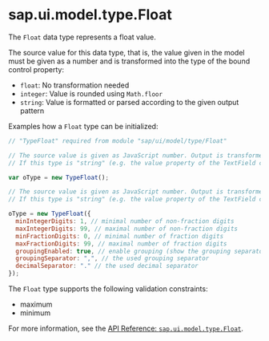 <!-- loio91f30dbf6f4d1014b6dd926db0e91070 -->

# sap.ui.model.type.Float

The `Float` data type represents a float value.

The source value for this data type, that is, the value given in the model must be given as a number and is transformed into the type of the bound control property:

-   `float`: No transformation needed
-   `integer`: Value is rounded using `Math.floor` 
-   `string`: Value is formatted or parsed according to the given output pattern

Examples how a `Float` type can be initialized:

```js
// "TypeFloat" required from module "sap/ui/model/type/Float"

// The source value is given as JavaScript number. Output is transformed into the type of the bound control property.
// If this type is "string" (e.g. the value property of the TextField control) the used default output pattern parameters depend on locale and fixed settings.

var oType = new TypeFloat();

// The source value is given as JavaScript number. Output is transformed into the type of the bound control property.
// If this type is "string" (e.g. the value property of the TextField control) the given output pattern is used (parameters which are not specified are taken from the default pattern)

oType = new TypeFloat({
  minIntegerDigits: 1, // minimal number of non-fraction digits
  maxIntegerDigits: 99, // maximal number of non-fraction digits
  minFractionDigits: 0, // minimal number of fraction digits
  maxFractionDigits: 99, // maximal number of fraction digits
  groupingEnabled: true, // enable grouping (show the grouping separators)
  groupingSeparator: ",", // the used grouping separator
  decimalSeparator: "." // the used decimal separator
});
```

The `Float` type supports the following validation constraints:

-   maximum
-   minimum

For more information, see the [API Reference: `sap.ui.model.type.Float`](https://ui5.sap.com/#/api/sap.ui.model.type.Float).

